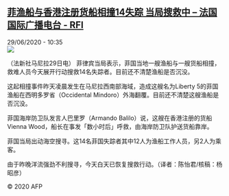 <!--1593424480000-->
[菲渔船与香港注册货船相撞14失踪 当局搜救中 – 法国国际广播电台 - RFI](http://www.rfi.fr//cn/contenu/20200629-%E8%8F%B2%E6%B8%94%E8%88%B9%E4%B8%8E%E9%A6%99%E6%B8%AF%E6%B3%A8%E5%86%8C%E8%B4%A7%E8%88%B9%E7%9B%B8%E6%92%9E14%E5%A4%B1%E8%B8%AA-%E5%BD%93%E5%B1%80%E6%90%9C%E6%95%91%E4%B8%AD)
------

<div>29/06/2020 - 10:35</div><img src="https://s.rfi.fr/media/display/8c5d9d92-b9ea-11ea-b6a1-005056bf87d6/w:310/p:16x9/int0013b.200629163502.jpg"><div class="t-content__body u-clearfix"><div class="m-interstitial"></div><p>（法新社马尼拉29日电）    菲律宾当局表示，菲国当地一艘渔船与一艘货船相撞，救难人员今天展开行动搜救14名失踪者。目前还不清楚渔船是否沉没。</p><p>    这起相撞事件昨天凌晨发生在马尼拉西南部海域，造成这艘名为Liberty 5的菲国渔船在西明多罗省（Occidental Mindoro）外海翻覆。目前还不清楚这艘渔船是否沉没。</p><p>    菲国海岸防卫队发言人巴里罗（Armando Balilo）说，这艘在香港注册的货船Vienna Wood，船长在事发「数小时后」呼救，由海岸防卫队护送货船靠岸。</p><p>    菲国当局出动海空搜寻。这14名菲国失踪者其中12人为渔船工作人员，另2人为乘客。</p><p>    由于昨晚洋流强劲不利搜寻，今天白天已恢复搜救行动。（译者：陈怡君/核稿：杨昭彦）</p><p class="t-copyright">© 2020 AFP</p>        </div>
